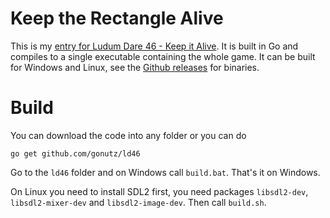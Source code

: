 Keep the Rectangle Alive
========================

This is my [entry for Ludum Dare 46 - Keep it Alive](https://ldjam.com/events/ludum-dare/46/keep-it-alive-the-rectangle-that-is). It is built in Go and compiles to a single executable containing the whole game. It can be built for Windows and Linux, see the [Github releases](https://github.com/gonutz/ld46/releases) for binaries.

Build
=====

You can download the code into any folder or you can do

    go get github.com/gonutz/ld46

Go to the `ld46` folder and on Windows call `build.bat`. That's it on Windows.

On Linux you need to install SDL2 first, you need packages `libsdl2-dev`, `libsdl2-mixer-dev` and `libsdl2-image-dev`. Then call `build.sh`.
